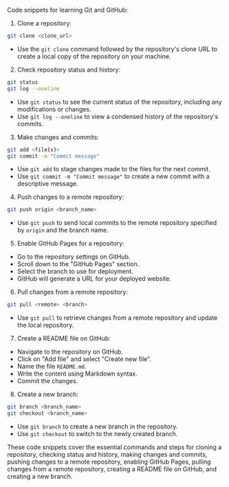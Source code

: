 Code snippets for learning Git and GitHub:

1. Clone a repository:
```bash
git clone <clone_url>
```
- Use the `git clone` command followed by the repository's clone URL to create a local copy of the repository on your machine.

2. Check repository status and history:
```bash
git status
git log --oneline
```
- Use `git status` to see the current status of the repository, including any modifications or changes.
- Use `git log --oneline` to view a condensed history of the repository's commits.

3. Make changes and commits:
```bash
git add <file(s)>
git commit -m "Commit message"
```
- Use `git add` to stage changes made to the files for the next commit.
- Use `git commit -m "Commit message"` to create a new commit with a descriptive message.

4. Push changes to a remote repository:
```bash
git push origin <branch_name>
```
- Use `git push` to send local commits to the remote repository specified by `origin` and the branch name.

5. Enable GitHub Pages for a repository:
- Go to the repository settings on GitHub.
- Scroll down to the "GitHub Pages" section.
- Select the branch to use for deployment.
- GitHub will generate a URL for your deployed website.

6. Pull changes from a remote repository:
```bash
git pull <remote> <branch>
```
- Use `git pull` to retrieve changes from a remote repository and update the local repository.

7. Create a README file on GitHub:
- Navigate to the repository on GitHub.
- Click on "Add file" and select "Create new file".
- Name the file `README.md`.
- Write the content using Markdown syntax.
- Commit the changes.

8. Create a new branch:
```bash
git branch <branch_name>
git checkout <branch_name>
```
- Use `git branch` to create a new branch in the repository.
- Use `git checkout` to switch to the newly created branch.

These code snippets cover the essential commands and steps for cloning a repository, checking status and history, making changes and commits, pushing changes to a remote repository, enabling GitHub Pages, pulling changes from a remote repository, creating a README file on GitHub, and creating a new branch.